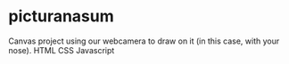 # picturanasum

Canvas project using our webcamera to draw on it (in this case, with your nose).
HTML
CSS
Javascript
